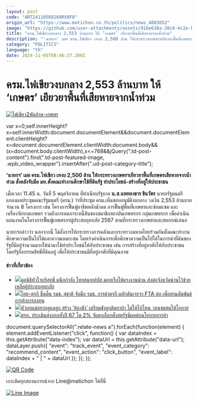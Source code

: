 ```yaml
---
layout: post
code: "ART24110508260RX8F8"
origin_url: "https://www.matichon.co.th/politics/news_4883052"
image: "https://github.com/user-attachments/assets/916e638a-30c6-4c2e-be60-b88370f4870a"
title: "ครม.ไฟเขียวงบกลาง 2,553 ล้านบาท ให้ ‘เกษตร’ เยียวยาพื้นที่เสียหายจากน้ำท่วม"
description: "'นายกฯ' เผย ครม.ไฟเขียว เทงบ 2,500 ล้าน ให้กระทรวงเกษตรฯเยียวยาพื้นที่เกษตรเสียหายจากน้ำท่วม สั่งคลังจับมือ มท.ตั้งคณะทำงานศึกษาใช้ที่ดินรัฐ"
category: "POLITICS"
language: "th"
date: 2024-11-05T08:46:37.200Z
---
```


# ครม.ไฟเขียวงบกลาง 2,553 ล้านบาท ให้ ‘เกษตร’ เยียวยาพื้นที่เสียหายจากน้ำท่วม

[![](https://www.matichon.co.th/wp-content/uploads/2024/11/ไฟเขียว2พันล้าน-เกษตร.jpg "ไฟเขียว2พันล้าน-เกษตร")](https://www.matichon.co.th/wp-content/uploads/2024/11/ไฟเขียว2พันล้าน-เกษตร.jpg)

var x=0;self.innerHeight?x=self.innerWidth:document.documentElement&&document.documentElement.clientHeight?x=document.documentElement.clientWidth:document.body&&(x=document.body.clientWidth),x<=768&&jQuery(".td-post-content").find(".td-post-featured-image, .wpb\_video\_wrapper").insertAfter(".ud-post-category-title");

**‘นายกฯ’ เผย ครม.ไฟเขียว เทงบ 2,500 ล้าน ให้กระทรวงเกษตรฯเยียวยาพื้นที่เกษตรเสียหายจากน้ำท่วม สั่งคลังจับมือ มท.ตั้งคณะทำงานศึกษาใช้ที่ดินรัฐ ทำประโยชน์-สร้างที่อยู่ให้ประชาชน**

เมื่อเวลา 11.45 น. วันที่ 5 พฤศจิกายน ที่ทำเนียบรัฐบาล **น.ส.แพทองธาร ชินวัตร** นายกรัฐมนตรี แถลงผลประชุมคณะรัฐมนตรี (ครม.) ว่าที่ประชุม ครม.เห็นชอบอนุมัติงบกลาง วงเงิน 2,553 ล้านบาท จำนวน 8 โครงการ เช่น โครงการฟื้นฟูอาชีพหลังน้ำลด การฟื้นฟูพื้นที่เกษตรและซ่อมแซม และเครื่องจักรกลเกษตร รวมถึงการลดภาระหนี้สินของสมาชิกสถาบันเกษตรกร กลุ่มเกษตรกร เพื่อดำเนินแผนงานในโครงการฟื้นฟูเกษตรกรผู้ประสบอุทกภัย 2567 ตามที่กระทรวงเกษตรและสหกรณ์เสนอ

นายกฯกล่าวว่า นอกจากนี้ ได้สั่งการให้กระทรวงการคลังและกระทรวงมหาดไทยร่วมกันตั้งคณะทำงานศึกษาความเป็นไปได้และความเหมาะสม โดยเร่งดำเนินการเพื่อศึกษาความเป็นไปได้ในการนำที่ดินของรัฐที่มีอยู่จำนวนมากให้นำมาใช้ทำประโยชน์ให้กับประชาชน เช่น การสร้างที่อยู่อาศัยให้กับประชาชน โดยรัฐถือกรรมสิทธิ์ที่ดินอยู่ เพื่อให้ประชาชนมีที่อยู่อาศัยที่มีคุณภาพ

#### ข่าวที่เกี่ยวข้อง

*   [![](https://www.matichon.co.th/wp-content/uploads/2024/11/01-50.jpg)มูลนิธิหัวใจบริสุทธิ์ ผนึกกำลัง ไทยสมายล์บัส มอบเรือให้แรงงานน่าน ส่งต่อจังหวัดน่านไว้ช่วยเหลือผู้ประสบอุทกภัย](https://www.matichon.co.th/publicize/news_4882792)
*   [![](https://www.matichon.co.th/wp-content/uploads/2024/11/11-38.jpg)ไทย-ตุรกี ชื่นมื่น รมช. สุชาติ จับมือ รมช. การค้าตุรกี ผลักดันเจรจา FTA ต่อ เพื่อสานสัมพันธ์การค้าการลงทุน](https://www.matichon.co.th/publicize/news_4883367)
*   [![](https://www.matichon.co.th/wp-content/uploads/2024/11/สร้างห้องขังให้ลูกติดยา.jpg)หัวอกแม่อยากดูแลลูก สร้าง ‘ห้องขัง’ เตรียมขังลูกติดยาบ้า ไม่ให้ไปไหน วอนชุมชนให้โอกาส](https://www.matichon.co.th/region/news_4883335)
*   [![](https://www.matichon.co.th/wp-content/uploads/2024/11/S__57262097.jpg)สรท. ประเมินส่งออกทั้งปี 67 โต 2% จับตาเลือกตั้งสหรัฐมีผลต่อนโยบายการค้า](https://www.matichon.co.th/economy/news_4883339)

document.querySelectorAll(".relate-news a").forEach(function(element) { element.addEventListener("click", function() { var dataIndex = this.getAttribute("data-index"); var dataUrl = this.getAttribute("data-url"); dataLayer.push({ "event": "track\_event", "event\_category": "recommend\_content", "event\_action": "click\_button", "event\_label": dataIndex + " | " + dataUrl }); }); });

[![QR Code](https://www.matichon.co.th/wp-content/uploads/2023/07/wob1371z.jpg)](https://lin.ee/ht0nDxX)

เกาะติดทุกสถานการณ์จาก Line@matichon ได้ที่นี่

[![Line Image](https://www.matichon.co.th/wp-content/uploads/2023/07/th.png)](https://lin.ee/ht0nDxX)